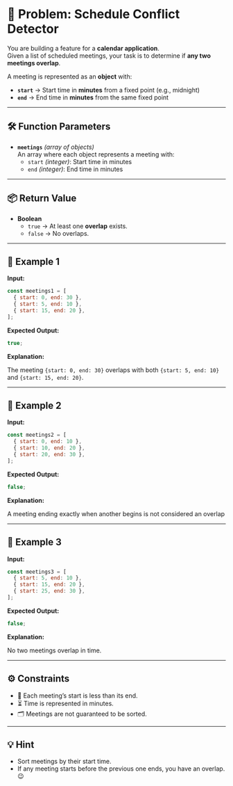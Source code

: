# 📅 Problem: Schedule Conflict Detector

You are building a feature for a **calendar application**.  
Given a list of scheduled meetings, your task is to determine if **any two meetings overlap**.

A meeting is represented as an **object** with:

- **`start`** → Start time in **minutes** from a fixed point (e.g., midnight)
- **`end`** → End time in **minutes** from the same fixed point

---

## 🛠 Function Parameters

- **`meetings`** _(array of objects)_  
  An array where each object represents a meeting with:
  - `start` _(integer)_: Start time in minutes
  - `end` _(integer)_: End time in minutes

---

## 📦 Return Value

- **Boolean**
  - `true` → At least one **overlap** exists.
  - `false` → No overlaps.

---

## 📌 Example 1

**Input:**

```javascript
const meetings1 = [
  { start: 0, end: 30 },
  { start: 5, end: 10 },
  { start: 15, end: 20 },
];
```

**Expected Output:**

```javascript
true;
```

**Explanation:**

The meeting `{start: 0, end: 30}` overlaps with both `{start: 5, end: 10}` and `{start: 15, end: 20}`.

---

## 📌 Example 2

**Input:**

```javascript
const meetings2 = [
  { start: 0, end: 10 },
  { start: 10, end: 20 },
  { start: 20, end: 30 },
];
```

**Expected Output:**

```javascript
false;
```

**Explanation:**

A meeting ending exactly when another begins is not considered an overlap

---

## 📌 Example 3

**Input:**

```javascript
const meetings3 = [
  { start: 5, end: 10 },
  { start: 15, end: 20 },
  { start: 25, end: 30 },
];
```

**Expected Output:**

```javascript
false;
```

**Explanation:**

No two meetings overlap in time.

---

## ⚙️ Constraints

- 📏 Each meeting’s start is less than its end.
- ⏳ Time is represented in minutes.
- 🗂 Meetings are not guaranteed to be sorted.

---

## 💡 Hint

- Sort meetings by their start time.
- If any meeting starts before the previous one ends, you have an overlap.😉
